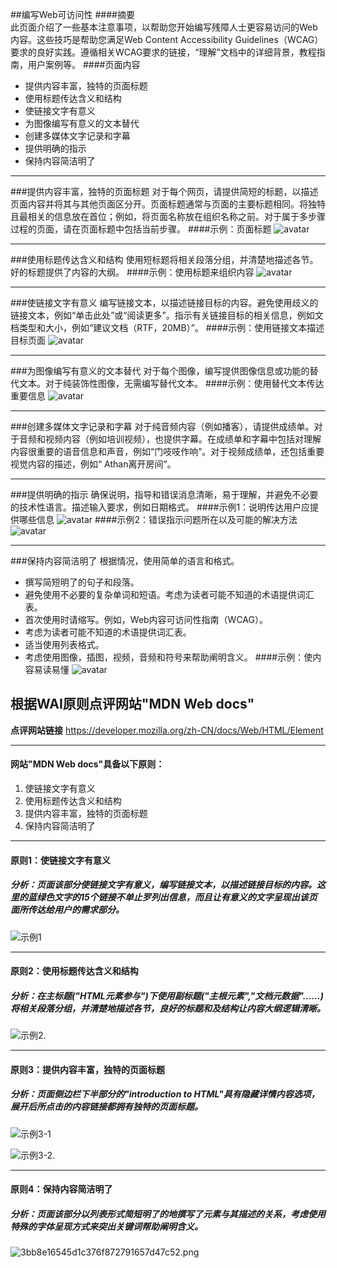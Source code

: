  ##编写Web可访问性
 ####摘要        
 此页面介绍了一些基本注意事项，以帮助您开始编写残障人士更容易访问的Web内容。这些技巧是帮助您满足Web Content Accessibility Guidelines（WCAG）要求的良好实践。遵循相关WCAG要求的链接，“理解”文档中的详细背景，教程指南，用户案例等。
 ####页面内容
 +  提供内容丰富，独特的页面标题
 + 使用标题传达含义和结构
 + 使链接文字有意义                                                             
 + 为图像编写有意义的文本替代
 + 创建多媒体文字记录和字幕 
 + 提供明确的指示
 + 保持内容简洁明了
 
 ---

###提供内容丰富，独特的页面标题
对于每个网页，请提供简短的标题，以描述页面内容并将其与其他页面区分开。页面标题通常与页面的主要标题相同。将独特且最相关的信息放在首位；例如，将页面名称放在组织名称之前。对于属于多步骤过程的页面，请在页面标题中包括当前步骤。
####示例：页面标题
 ![avatar](http://m.qpic.cn/psc?/V13n1hdE00quqe/8pLzIOZGGDcBctBkTesZqjpKHIj0e0IfP9xXLgk9afaM*vEAEkTZ9GlyZNQG9dbTNcv1qvavRUFN6b.EKAub**YcZO6W7y7DcDdW8wYlESg!/b&bo=UgI4AVICOAEDFzI!&rf=viewer_4&t=5)

---

###使用标题传达含义和结构
使用短标题将相关段落分组，并清楚地描述各节。好的标题提供了内容的大纲。
####示例：使用标题来组织内容
 ![avatar](http://m.qpic.cn/psc?/V13n1hdE00quqe/8pLzIOZGGDcBctBkTesZqsjVYAXnymxGBLFJrdNYxlWAGJGinnnJVsZEiEdQUrWSVZM.qDsibLsxzI0emMt743blBeeTeMNXDG7Yl.njwv8!/b&bo=dgPqAHYD6gADFzI!&rf=viewer_4)

---

###使链接文字有意义
编写链接文本，以描述链接目标的内容。避免使用歧义的链接文本，例如“单击此处”或“阅读更多”。指示有关链接目标的相关信息，例如文档类型和大小，例如“建议文档（RTF，20MB）”。
####示例：使用链接文本描述目标页面
 ![avatar](http://m.qpic.cn/psc?/V13n1hdE00quqe/8pLzIOZGGDcBctBkTesZqpzG126ODtNJy8PLFdpEy12wbjjJaA1yE.rMXnJlapuoNfsp79aONKfJnyWbHPYxvnHSEZXXKII6HxKCKdpRoLY!/b&bo=eANqAHgDagADFzI!&rf=viewer_4)

---

###为图像编写有意义的文本替代
对于每个图像，编写提供图像信息或功能的替代文本。对于纯装饰性图像，无需编写替代文本。
####示例：使用替代文本传达重要信息
 ![avatar](http://m.qpic.cn/psc?/V13n1hdE00quqe/8pLzIOZGGDcBctBkTesZqlxBLL11ZPml7GJ7FpVXUndZq.4qB5.ZBg2L3gQzcBZe6RIX*gRlUWmaXknjaeiUSIO.FSFZaWVlEUDXm9FUNbA!/b&bo=ZwRbAWcEWwEDFzI!&rf=viewer_4)

---

###创建多媒体文字记录和字幕
对于纯音频内容（例如播客），请提供成绩单。对于音频和视频内容（例如培训视频），也提供字幕。在成绩单和字幕中包括对理解内容很重要的语音信息和声音，例如“门吱吱作响”。对于视频成绩单，还包括重要视觉内容的描述，例如“ Athan离开房间”。

---

###提供明确的指示
确保说明，指导和错误消息清晰，易于理解，并避免不必要的技术性语言。描述输入要求，例如日期格式。
####示例1：说明传达用户应提供哪些信息
 ![avatar](http://m.qpic.cn/psc?/V13n1hdE00quqe/M4X34P*UDwP*fok89st232NY*YG02lHoxvLvXla3LMyACj7mzC7QkUj.IoYR9n.fqFiF7Ce59zq1tmP38.DyOw!!/b&bo=ugKYALoCmAADByI!&rf=viewer_4)
####示例2：错误指示问题所在以及可能的解决方法
 ![avatar](http://m.qpic.cn/psc?/V13n1hdE00quqe/8pLzIOZGGDcBctBkTesZqtNSwm7HOwyfNDedSreJZUa4t4kR7kPtIMUFlqPSebM.CzECofpjwPbw1m3UHRMoGHaWUJZUmLJaV2UamCbodH0!/b&bo=tgF9ALYBfQADFzI!&rf=viewer_4)

---

###保持内容简洁明了
根据情况，使用简单的语言和格式。
+ 撰写简短明了的句子和段落。
+ 避免使用不必要的复杂单词和短语。考虑为读者可能不知道的术语提供词汇表。
+ 首次使用时请缩写。例如，Web内容可访问性指南（WCAG）。
+ 考虑为读者可能不知道的术语提供词汇表。
+ 适当使用列表格式。
+ 考虑使用图像，插图，视频，音频和符号来帮助阐明含义。
####示例：使内容易读易懂
 ![avatar](http://m.qpic.cn/psc?/V13n1hdE00quqe/8pLzIOZGGDcBctBkTesZqkcMN3Lr0mIiBB.x*MhWbWJNHv*RH*U4OcsBUXkdxAaOUHJ*3G2dSEQlH8PIFGfbs5IzAUo6POLWjk5IlbpCk0s!/b&bo=aQQJAmkECQIDFzI!&rf=viewer_4)



##  根据WAI原则点评网站"MDN Web docs"
 **点评网站链接**
[https://developer.mozilla.org/zh-CN/docs/Web/HTML/Element ](https://developer.mozilla.org/zh-CN/docs/Web/HTML/Element )

---

####  网站"MDN Web docs"具备以下原则：
1. 使链接文字有意义
2. 使用标题传达含义和结构
3. 提供内容丰富，独特的页面标题
4. 保持内容简洁明了

---

####  原则1：使链接文字有意义
#####  分析：页面该部分使链接文字有意义，编写链接文本，以描述链接目标的内容。这里的蓝绿色文字的15个链接不单止罗列出信息，而且让有意义的文字呈现出该页面所传达给用户的需求部分。
![示例1](http://m.qpic.cn/psc?/V13n1hdE2vQ1fA/M4X34P*UDwP*fok89st23586IQtfyBZoXQ8CKUqfLh*ZOtVpUUIQu6CyEFEiCXZAmwLzHmkbQAa54jNNbAt0Dw!!/b&bo=lwFTApcBUwIDByI!&rf=viewer_4)

---

####  原则2：使用标题传达含义和结构
##### 分析：在主标题("HTML元素参与")下使用副标题("主根元素","文档元数据"……)将相关段落分组，并清楚地描述各节，良好的标题和及结构让内容大纲逻辑清晰。
![示例2.](http://m.qpic.cn/psc?/V13n1hdE2vQ1fA/M4X34P*UDwP*fok89st233fAnwPWGdUvZwk5vZUOl8S3ajboc59iS5nywDg8kOUWKKOJKUYuqUWYMPbfpNx5pA!!/mnull&bo=KAIwAygCMAMDByI!&rf=photolist&t=5)

---

####  原则3：提供内容丰富，独特的页面标题
#####  分析：页面侧边栏下半部分的"introduction to HTML"具有隐藏详情内容选项，展开后所点击的内容链接都拥有独特的页面标题。
![示例3-1](http://m.qpic.cn/psc?/V13n1hdE2vQ1fA/M4X34P*UDwP*fok89st23yzvsnRKt6Wco0A4TgCVf208Y.YTsfMRdpgTdEmRRSMH7B*cY1vJTiXhtlM6Q5Tyng!!/mnull&bo=9AAwA*QAMAMDByI!&rf=photolist&t=5)

 ![示例3-2.](http://m.qpic.cn/psc?/V13n1hdE2vQ1fA/M4X34P*UDwP*fok89st23ymenu7wiJC*MjzSXMSG3bOm.35OnFsIhPvKNyMaFDkiRp*.bPeXWFwAriDarup.Xg!!/mnull&bo=pgVzAKYFcwADByI!&rf=photolist&t=5)

---

####  原则4：保持内容简洁明了
#####  分析：页面该部分以列表形式简短明了的地撰写了元素与其描述的关系，考虑使用特殊的字体呈现方式来突出关键词帮助阐明含义。
![3bb8e16545d1c376f872791657d47c52.png](http://m.qpic.cn/psc?/V13n1hdE2vQ1fA/8pLzIOZGGDcBctBkTesZqq8.KEpHtqgdBsU0tRiepgpxg8rYpa6Oo1leZEs2*rqvTogaSUrhEvCK66W2YtI6v8A0rM3KPn6LaRMBYOgM0Hc!/b&bo=QQX5AkEF.QIDFzI!&rf=viewer_4)

